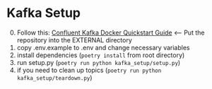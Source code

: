 # Kafka Setup

 0. Follow this: [Confluent Kafka Docker Quickstart Guide](https://docs.confluent.io/current/quickstart/ce-docker-quickstart.html#ce-docker-quickstart)
 <-- Put the repository into the EXTERNAL directory
 1. copy .env.example to .env and change necessary variables
 2. install dependencies (`poetry install` from root directory)
 3. run setup.py (`poetry run python kafka_setup/setup.py`)
 4. if you need to clean up topics (`poetry run python kafka_setup/teardown.py`) 